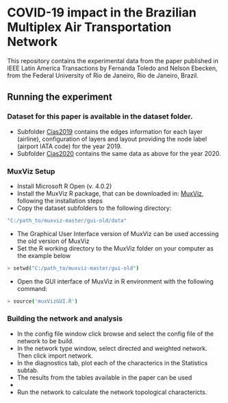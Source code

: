# COVID-19 impact in the Brazilian Multiplex Air Transportation Network

This repository contains the experimental data from the paper published in IEEE Latin America Transactions by Fernanda Toledo and Nelson Ebecken, from the Federal University of Rio de Janeiro, Rio de Janeiro, Brazil.

## Running the experiment

### Dataset for this paper is available in the dataset folder.

- Subfolder [Cias2019](https://github.com/byfernandatoledo/Multiplex_Air_Network/tree/main/dataset/Cias2019) contains the edges information for each layer (airline), configuration of layers and layout providing the node label (airport IATA code) for the year 2019.
- Subfolder [Cias2020](https://github.com/byfernandatoledo/Multiplex_Air_Network/tree/main/dataset/Cias2020) contains the same data as above for the year 2020.

### MuxViz Setup 
- Install Microsoft R Open (v. 4.0.2)
- Install the MuxViz R package, that can be downloaded in: [MuxViz](https://github.com/manlius/muxViz), following the installation steps
- Copy the dataset subfolders to the following directory:
```sh
"C:/path_to/muxviz-master/gui-old/data"
```
- The Graphical User Interface version of MuxViz can be used accessing the old version of MuxViz
- Set the R working directory to the MuxViz folder on your computer as the example below 
```sh
> setwd("C:/path_to/muxviz-master/gui-old")
```
- Open the GUI interface of MuxViz in R environment with the following command: 
```sh
> source('muxVizGUI.R')
```

### Building the network and analysis
- In the config file window click browse and select the config file of the network to be build.
- In the network type window, select directed and weighted network. Then click import network.
- In the diagnostics tab, plot each of the characterics in the Statistics subtab.
- The results from the tables available in the paper can be used 
- 
- Run the network to calculate the network topological charactericts.
